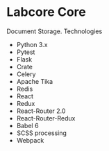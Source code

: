 # Labcore Core #

Document Storage. Technologies

* Python 3.x
* Pytest
* Flask
* Crate
* Celery
* Apache Tika
* Redis
* React
* Redux
* React-Router 2.0
* React-Router-Redux
* Babel 6
* SCSS processing
* Webpack
